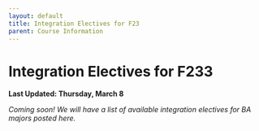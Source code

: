 ```yaml
---
layout: default
title: Integration Electives for F23
parent: Course Information
---
```


# Integration Electives for F233

__Last Updated: Thursday, March 8__

_Coming soon!  We will have a list of available integration electives for BA majors posted here._
